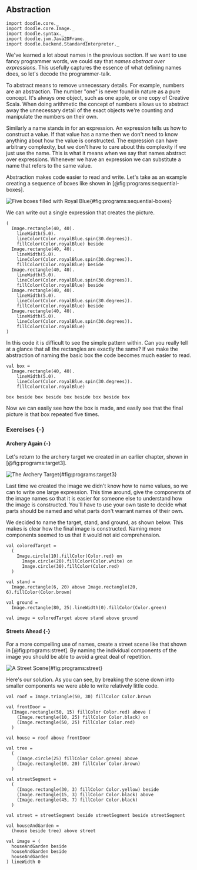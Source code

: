 ## Abstraction

```tut:invisible
import doodle.core._
import doodle.core.Image._
import doodle.syntax._
import doodle.jvm.Java2DFrame._
import doodle.backend.StandardInterpreter._
```

We've learned a lot about names in the previous section.
If we want to use fancy programmer words, we could say that *names abstract over expressions*.
This usefully captures the essence of what defining names does, so let's decode the programmer-talk.

To abstract means to remove unnecessary details.
For example, numbers are an abstraction.
The number "one" is never found in nature as a pure concept.
It's always one object, such as one apple, or one copy of Creative Scala.
When doing arithmetic the concept of numbers allows us to abstract away the unnecessary detail of the exact objects we're counting and manipulate the numbers on their own.

Similarly a name stands in for an expression.
An expression tells us how to construct a value.
If that value has a name then we don't need to know anything about how the value is constructed.
The expression can have arbitrary complexity, but we don't have to care about this complexity if we just use the name.
This is what it means when we say that names abstract over expressions.
Whenever we have an expression we can substitute a name that refers to the same value.

Abstraction makes code easier to read and write.
Let's take as an example creating a sequence of boxes like shown in [@fig:programs:sequential-boxes].

![Five boxes filled with Royal Blue](./src/pages/programs/sequential-boxes.pdf+svg){#fig:programs:sequential-boxes}

We can write out a single expression that creates the picture.

```tut:silent:book
(
  Image.rectangle(40, 40).
    lineWidth(5.0).
    lineColor(Color.royalBlue.spin(30.degrees)).
    fillColor(Color.royalBlue) beside
  Image.rectangle(40, 40).
    lineWidth(5.0).
    lineColor(Color.royalBlue.spin(30.degrees)).
    fillColor(Color.royalBlue) beside
  Image.rectangle(40, 40).
    lineWidth(5.0).
    lineColor(Color.royalBlue.spin(30.degrees)).
    fillColor(Color.royalBlue) beside
  Image.rectangle(40, 40).
    lineWidth(5.0).
    lineColor(Color.royalBlue.spin(30.degrees)).
    fillColor(Color.royalBlue) beside
  Image.rectangle(40, 40).
    lineWidth(5.0).
    lineColor(Color.royalBlue.spin(30.degrees)).
    fillColor(Color.royalBlue)
)
```

In this code it is difficult to see the simple pattern within.
Can you really tell at a glance that all the rectangles are exactly the same?
If we make the abstraction of naming the basic box the code becomes much easier to read.

```tut:silent:book
val box =
  Image.rectangle(40, 40).
    lineWidth(5.0).
    lineColor(Color.royalBlue.spin(30.degrees)).
    fillColor(Color.royalBlue)

box beside box beside box beside box beside box
```

Now we can easily see how the box is made, and easily see that the final picture is that box repeated five times.


### Exercises {-}

#### Archery Again {-}

Let's return to the archery target we created in an earlier chapter, shown in [@fig:programs:target3].

![The Archery Target](./src/pages/programs/target3.pdf+svg){#fig:programs:target3}

Last time we created the image we didn't know how to name values, so we can to write one large expression.
This time around, give the components of the image names so that it is easier for someone else to understand how the image is constructed.
You'll have to use your own taste to decide what parts should be named and what parts don't warrant names of their own.

<div class="solution">
We decided to name the target, stand, and ground, as shown below.
This makes is clear how the final image is constructed.
Naming more components seemed to us that it would not aid comprehension.

```tut:silent:book
val coloredTarget =
  (
    Image.circle(10).fillColor(Color.red) on
      Image.circle(20).fillColor(Color.white) on
      Image.circle(30).fillColor(Color.red)
  )

val stand =
  Image.rectangle(6, 20) above Image.rectangle(20, 6).fillColor(Color.brown)

val ground =
  Image.rectangle(80, 25).lineWidth(0).fillColor(Color.green)

val image = coloredTarget above stand above ground
```
</div>


#### Streets Ahead {-}

For a more compelling use of names, create a street scene like that shown in [@fig:programs:street].
By naming the individual components of the image you should be able to avoid a great deal of repetition.

![A Street Scene](./src/pages/programs/street.pdf+svg){#fig:programs:street}

<div class="solution">
Here's our solution.
As you can see, by breaking the scene down into smaller components we were able to write relatively little code.

```tut:silent:book
val roof = Image.triangle(50, 30) fillColor Color.brown

val frontDoor =
  (Image.rectangle(50, 15) fillColor Color.red) above (
    (Image.rectangle(10, 25) fillColor Color.black) on
    (Image.rectangle(50, 25) fillColor Color.red)
  )

val house = roof above frontDoor

val tree =
  (
    (Image.circle(25) fillColor Color.green) above
    (Image.rectangle(10, 20) fillColor Color.brown)
  )

val streetSegment =
  (
    (Image.rectangle(30, 3) fillColor Color.yellow) beside
    (Image.rectangle(15, 3) fillColor Color.black) above
    (Image.rectangle(45, 7) fillColor Color.black)
  )

val street = streetSegment beside streetSegment beside streetSegment

val houseAndGarden =
  (house beside tree) above street

val image = (
  houseAndGarden beside
  houseAndGarden beside
  houseAndGarden
) lineWidth 0
```
</div>
